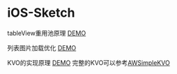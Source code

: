 # iOS-Sketch

tableView重用池原理 [DEMO](https://github.com/lxzzzzzz/ReusePool)


列表图片加载优化 [DEMO](https://github.com/lxzzzzzz/RunLoopWorker)

KVO的实现原理 [DEMO](https://github.com/lxzzzzzz/iOS-Sketch/tree/master/KVO_TEST) 完整的KVO可以参考[AWSimpleKVO](https://github.com/hardman/AWSimpleKVO)